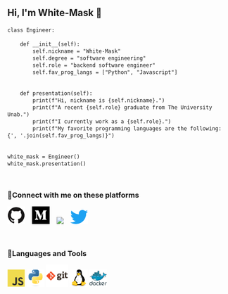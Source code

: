 ## Hi, I'm White-Mask 👋

```
class Engineer:

    def __init__(self):
        self.nickname = "White-Mask"
        self.degree = "software engineering"
        self.role = "backend software engineer"
        self.fav_prog_langs = ["Python", "Javascript"]


    def presentation(self):
        print(f"Hi, nickname is {self.nickname}.")
        print(f"A recent {self.role} graduate from The University Unab.")
        print(f"I currently work as a {self.role}.")
        print(f"My favorite programming languages are the following: {', '.join(self.fav_prog_langs)}")


white_mask = Engineer()
white_mask.presentation()
```

<br>

### 🔎Connect with me on these platforms
<p align="left">
    <a href="https://github.com/theblckcat"><img src="img/github-original.svg" width="40"></a>&nbsp;&nbsp;&nbsp;
    <a href="https://dev.to/whitemask" ><img src="img/medium.svg" width="40"></a>&nbsp;&nbsp;&nbsp;
    <a href="https://dev.to/theblckcat" ><img src="https://www.svgrepo.com/show/349334/dev-to.svg" width="40"></a>&nbsp;&nbsp;&nbsp;
    <a href="https://twitter.com/WHTMask_"><img src="img/twitter-original.svg" width="40"></a>&nbsp;
</p>

<br>

### 🧰Languages and Tools
<p align="left">
    <!-- JavaScript -->
    <img src="img/javascript-original.svg" width="40">
    <!-- Python -->
    <img src="img/python-original.svg" width="40">
    <!-- Git -->
    <img src="img/git-original-wordmark.svg" width="50">
    <!-- Linux -->
    <img src="img/linux-original.svg" width="40">
    <!-- Docker -->
    <img src="img/docker-original-wordmark.svg" width="40">
</p>


<!--
# web icons https://devicon.dev/ ; https://simpleicons.org/

**White-Mask/White-Mask** is a ✨ _special_ ✨ repository because its `README.md` (this file) appears on your GitHub profile.

Here are some ideas to get you started:

- 🔭 I’m currently working on ...
- 🌱 I’m currently learning ...
- 👯 I’m looking to collaborate on ...
- 🤔 I’m looking for help with ...
- 💬 Ask me about ...
- 📫 How to reach me: ...
- 😄 Pronouns: ...
- ⚡ Fun fact: ...
-->
